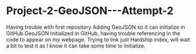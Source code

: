 # Project-2-GeoJSON---Attempt-2
Having trouble with first repository
Adding GeoJSON so it can initialize in GitHub
GeoJSON initialized in GitHub, having trouble referencing in the code to appear on my webpage. Trying to link just Hardship index, will wait a bit to test it as I know it can take some time to initialize. 
